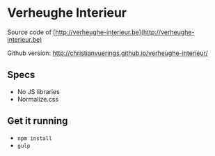 # Verheughe Interieur

Source code of [http://verheughe-interieur.be](http://verheughe-interieur.be)

Github version: http://christianvuerings.github.io/verheughe-interieur/

## Specs

* No JS libraries
* Normalize.css

## Get it running

* `npm install`
* `gulp`
